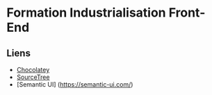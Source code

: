 Formation Industrialisation Front-End
=====================================

## Liens

* [Chocolatey](https://chocolatey.org/)
* [SourceTree](https://www.sourcetreeapp.com/)
* [Semantic UI] (https://semantic-ui.com/)

